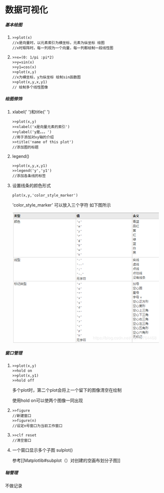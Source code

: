 # 数据可视化

##### 基本绘图

1. ```
   >>plot(x)
   //x是向量时，以元素索引为横坐标，元素为纵坐标 绘图
   //x时矩阵时，每一列视为一个向量，每一列都绘制一段线性图
   ```

2. ```
   >>x=(0: 1/pi :pi*2)
   >>y=sin(x)
   >>y1=cos(x)
   >>plot(x,y)
   //x为横坐标，y为纵坐标 绘制sin函数图
   >>plot(x,y,x,y1)
   // 绘制多个线性图像
   ```

##### 绘图修饰

1. xlabel('  ')和title('  ')

   ```
   >>plot(x,y)
   >>xlabel('x是向量元素的索引')
   >>ylabel('y是。。。')
   //用于添加对xy轴的介绍
   >>title('name of this plot')
   //添加图的标题
   ```

2. legend()

   ```
   >>plot(x,y,x,y1)
   >>legend('y','y1')
   //添加各条线的标签
   ```

3. 设置线条的颜色形式

   ```
   plot(x,y,'color_style_marker')
   ```

   'color_style_marker' 可以放入三个字符 如下图所示

   <img src="matlab%E6%95%B0%E6%8D%AE%E5%8F%AF%E8%A7%86%E5%8C%96.assets/20190820112534642.png" alt="在这里插入图片描述" width="1200" />

##### 窗口管理

1. ```
   >>plot(x,y)
   >>hold on
   >>plot(x,y1)
   >>hold off
   ```

   多个plot时，第二个plot会将上一个留下的图像清空在绘制

   使用hold on可以使两个图像一同出现

2. ```
   >>figure
   //新建窗口
   >>figure(n)
   //设定n号窗口为当前工作窗口
   ```

3. ```
   >>clf reset
   //清空窗口
   ```

4. 一个窗口显示多个子图 sulplot()

   参考[[Matplotlib#subplot（）对创建的空画布划分子图]]
   

##### 轴管理

不做记录